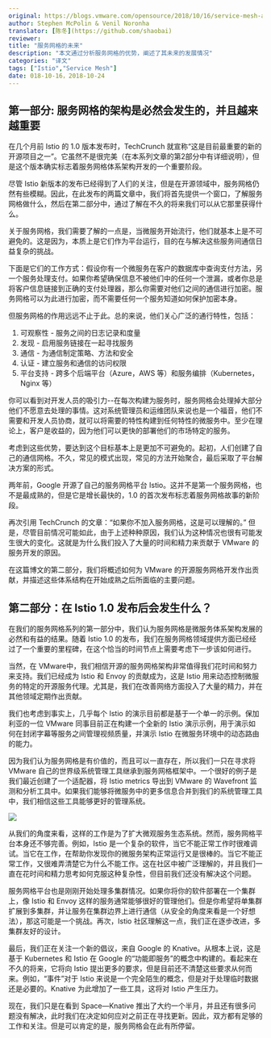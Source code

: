 ```yaml
---
original: https://blogs.vmware.com/opensource/2018/10/16/service-mesh-architectures-inevitable/ ，https://blogs.vmware.com/opensource/2018/10/23/service-mesh-whats-next
author: Stephen McPolin & Venil Noronha
translator: [陈冬](https://github.com/shaobai)
reviewer: 
title: "服务网格的未来"
description: "本文通过分析服务网格的优势，阐述了其未来的发展情况"
categories: "译文"
tags: ["Istio","Service Mesh"]
date: 018-10-16，2018-10-24
---
```


## 第一部分: 服务网格的架构是必然会发生的，并且越来越重要

在几个月前 Istio 的 1.0 版本发布时，TechCrunch 就宣称“这是目前最重要的新的开源项目之一”。它虽然不是很完美（在本系列文章的第2部分中有详细说明），但是这个版本确实标志着服务网格体系架构开发的一个重要阶段。

尽管 Istio 新版本的发布已经得到了人们的关注，但是在开源领域中，服务网格仍然有些模糊。因此，在此发布的两篇文章中，我们将首先提供一个窗口，了解服务网格做什么，然后在第二部分中，通过了解在不久的将来我们可以从它那里获得什么。

关于服务网格，我们需要了解的一点是，当微服务开始流行，他们就基本上是不可避免的。这是因为，本质上是它们作为平台运行，目的在与解决这些服务间通信日益复杂的挑战。

下面是它们的工作方式：假设你有一个微服务在客户的数据库中查询支付方法，另一个服务处理支付。如果你希望确保信息不被他们中的任何一个泄漏，或者你总是将客户信息链接到正确的支付处理器，那么你需要对他们之间的通信进行加密。服务网格可以为此进行加密，而不需要任何一个服务知道如何保护加密本身。

但服务网格的作用远远不止于此。总的来说，他们关心广泛的通行特性，包括：

  1. 可观察性 - 服务之间的日志记录和度量
  1. 发现 - 启用服务链接在一起寻找服务
  1. 通信 - 为通信制定策略、方法和安全
  1. 认证 - 建立服务和通信的访问权限
  1. 平台支持 - 跨多个后端平台（Azure，AWS 等）和服务编排（Kubernetes，Nginx 等）

你可以看到对开发人员的吸引力--在每次构建为服务时，服务网格会处理掉大部分他们不愿意去处理的事情。这对系统管理员和运维团队来说也是一个福音，他们不需要和开发人员协商，就可以将需要的特性构建到任何特性的微服务中。至少在理论上，客户是收益的，因为他们可以更快的部署他们的市场特定的服务。

考虑到这些优势，要达到这个目标基本上是更加不可避免的。起初，人们创建了自己的通信网格。不久，常见的模式出现，常见的方法开始聚合，最后采取了平台解决方案的形式。

两年前，Google 开源了自己的服务网格平台 Istio。这并不是第一个服务网格，也不是最成熟的，但是它是增长最快的，1.0 的首次发布标志着服务网格故事的新阶段。

再次引用 TechCrunch 的文章：“如果你不加入服务网格，这是可以理解的。” 但是，尽管目前情况可能如此，由于上述种种原因，我们认为这种情况也很有可能发生很大的变化。这就是为什么我们投入了大量的时间和精力来贡献于 VMware 的服务开发的原因。

在这篇博文的第二部分，我们将概述如何为 VMware 的开源服务网格开发作出贡献，并描述这些体系结构在开始成熟之后所面临的主要问题。

## 第二部分：在 Istio 1.0 发布后会发生什么？

在我们的服务网格系列的第一部分中，我们认为服务网格是微服务体系架构发展的必然和有益的结果。随着 Istio 1.0 的发布，我们在服务网格领域提供方面已经经过了一个重要的里程碑，在这个恰当的时间节点上需要考虑下一步该如何进行。

当然，在 VMware中，我们相信开源的服务网格架构非常值得我们花时间和努力来支持。我们已经成为 Istio 和 Envoy 的贡献成为，这是 Istio 用来动态控制微服务的特定的开源服务代理。尤其是，我们在改善网络方面投入了大量的精力，并在其他领域定期作出贡献。

我们也考虑到事实上，几乎每个 Istio 的演示目前都是基于一个单一的示例。保加利亚的一位 VMware 同事目前正在构建一个全新的 Istio 演示示例，用于演示如何在封闭字幕等服务之间管理视频质量，并演示 Istio 在微服务环境中的动态路由的能力。

因为我们认为服务网格是有价值的，而且可以一直存在，所以我们一只在寻求将 VMware 自己的世界级系统管理工具继承到服务网格框架中。一个很好的例子是我们最近创建了一个适配器，将 Istio metrics 导出到 VMware 的 Wavefront 监测和分析工具中。如果我们能够将微服务中的更多信息合并到我们的系统管理工具中，我们相信这些工具能够更好的管理系统。

![](https://ws2.sinaimg.cn/large/006tNbRwgy1fwp4etrgwvj30sg0iz782.jpg)

从我们的角度来看，这样的工作是为了扩大微观服务生态系统。然而，服务网格平台本身还不够完善。例如，Istio 是一个复杂的软件，当它不能正常工作时很难调试。当它在工作，在帮助你发现你的微服务架构正常运行又是很棒的。当它不能正常工作，又很难弄清楚它为什么不能工作。这在社区中被广泛理解的，并且我们一直在花时间和精力思考如何克服这种复杂性，但目前我们还没有解决这个问题。

服务网格平台也是刚刚开始处理多集群情况。如果你将你的软件部署在一个集群上，像 Istio 和 Envoy 这样的服务通常能够很好的管理他们。但是你希望将单集群扩展到多集群，并让服务在集群边界上进行通信（从安全的角度来看是一个好想法），那这可能是一个挑战。再次，Istio 社区理解这一点，我们正在逐步改进，多集群友好的设计。

最后，我们正在关注一个新的倡议，来自 Google 的 Knative。从根本上说，这是基于 Kubernetes 和 Istio 在 Google 的“功能即服务”的概念中构建的。看起来在不久的将来，它将向 Istio 提出更多的要求，但是目前还不清楚这些要求从何而来。例如，“事件”对于 Istio 来说是一个完全陌生的概念，但是对于处理临时数据还是必要的。Knative 为此增加了一些工具，这将对 Istio 产生压力。

现在，我们只是在看到 Space—Knative 推出了大约一个半月，并且还有很多问题没有解决，此时我们在决定如何应对之前正在寻找更新。因此，双方都有足够的工作和关注。但是可以肯定的是，服务网格会在此有所停留。